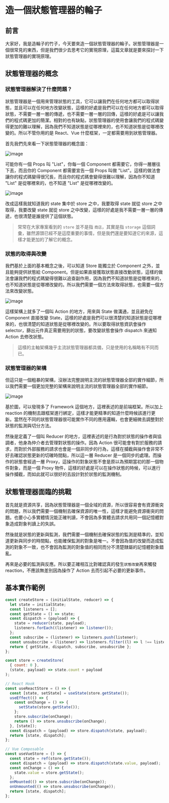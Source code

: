 # 造一個狀態管理器的輪子

## 前言

大家好，我是造輪子的竹子，今天要來造一個狀態管理器的輪子。狀態管理器是一個很常見的東西，但是我們很少去思考它的實現原理，這篇文章就是要來探討一下狀態管理器的實現原理。

## 狀態管理器的概念

### 狀態管理器解決了什麼問題？

狀態管理器是一個用來管理狀態的工具，它可以讓我們在任何地方都可以取得狀態，並且可以在任何地方改變狀態，這樣的好處是我們可以在任何地方都可以取得狀態，不需要一層一層的傳遞，也不需要一層一層的回傳，這樣的好處是可以讓我們的程式碼更加的簡潔。相對的也有缺點，狀態管理器的使用會讓我們的程式碼變得更加的難以理解，因為我們不知道狀態是從哪裡來的，也不知道狀態是從哪裡改變的。所以不管你用的是 React、Vue 什麼框架，一定都需要用到狀態管理器。

首先我們先來看一下狀態管理器的概念圖：

![image](./images//State-Manager-for-prop.png)

可能你有一個 Props 叫 "List"，你每一個 Component 都需要它，你得一層層往下丟，而且你的 Component 都需要宣告一個 Props 叫做 "List"。這樣的做法會讓你的程式碼變得很冗長，而且你的程式碼會變得很難以理解，因為你不知道 "List" 是從哪裡來的，也不知道 "List" 是從哪裡改變的。

![image](./images/State-Manager-for-state.png)

改成這樣我就知道我的 state 集中於 store 之中，我要取得 state 就從 store 之中取得，我要改變 state 就從 store 之中改變，這樣的好處是我不需要一層一層的傳遞，也很清楚是誰提供了這個狀態。

> 常常在大家專案看到的 `store` 並不是指 `商店`，其實是指 `storage` 這個詞彙，雖然源頭已經不是這麼重要的事情，但是我們還是要知道它的來源，這樣才能更加的了解它的概念。

### 狀態的取得與改變

我們基於上面的基本概念之後，可以知道 Store 能獨立於 Component 之外，並且能夠提供狀態給 Component。但是如果直接獲取狀態直接改動狀態，這樣的做法會讓我們的程式碼變得很難以追查副作用，因為我們不知道狀態是從哪裡來的，也不知道狀態是從哪裡改變的。所以我們需要一個方法來取得狀態，也需要一個方法來改變狀態。

![image](./images//State-Manager-data-flow-v1.png)

這樣架構上就多了一個叫 Action 的地方，用來與 State 做溝通，並且避免在 Component 直接改變 State，這樣的好處是我們可以很清楚的知道狀態是從哪裡來的，也很清楚的知道狀態是從哪裡改變的。所以要取得狀態資訊會操作 selector，篩出元件真正需要用到的狀態，要改變狀態會操作 dispatch 來通知 Action 去修改狀態。

> 這樣的主軸架構幾乎主流狀態管理器都具備，只是使用的名稱略有不同而已。

### 狀態管理器的架構

但這只是一個粗暴的架構，沒辦法完整說明主流的狀態管理器全部的實作細節，所以我們需要一個更加完整的架構來說明主流的狀態管理器全部的實作細節。

![image](./images//State-Manager-data-flow-v2.png)

基於圖，可以發現多了 Framework 這個地方，這裡表述的是前端框架。所以加上 reaction 的機制去跟框架進行綁定，這樣才能更精準的知道什麼時候該進行更新。當然在不同的狀態管理器很可能實作不同的應用邏輯，也會更細微去調整對於狀態的監測與切分方法。

然後是定義了一個叫 Reducer 的地方，這裡表述的是行為對於狀態的操作者與協調者，他身為仲介者去管理對狀態的操作。因為 Action 很可能會有對於服務的請求，而對於外部服務的請求也會是一個非同步的行為，這樣在攔截與操作會非常不好去確認狀態更新的切確時間點，所以這一層 Reducer 是一個同步的處理。而操作的狀態會經過一層 Proxy，這操作的對象狀態不會是原以為預期當初的那一個物件對象，而是一個 Proxy 物件，這樣的好處是可以在操作狀態的時候，可以進行操作攔截，而如此就可以很好的去設計對於狀態的監測機制。

## 狀態管理器面臨的挑戰

首先就是資源共享，因為狀態管理器是一個全域的資源，所以很容易會有資源衝突的問題，所以我們需要一個機制去確保資源的唯一性，這樣才能避免資源衝突的問題。也要小心多實體情況能正確判讀，不會因為多實體去請求共用同一個記憶體對象造成對象判讀上的失誤。

然後就是狀態的更新與監測，我們需要一個機制去確保狀態的監測是精準的，並知道更新與同步的時間點，也能確保監測的對象是唯一。不會因為值的改變而造成監測的對象不一致，也不會因為監測的對象值的相同而分不清楚隸屬的記憶體對象錯亂。

再來是必要的監測與反應。所以要正確相互比對確認真的發生`狀態改變`再來觸發 reaction，不應該無差別因為操作了 Action 去而引起不必要的更新事件。

## 基本實作範例

```js
const createStore = (initialState, reducer) => {
  let state = initialState;
  const listeners = [];
  const getState = () => state;
  const dispatch = (payload) => {
    state = reducer(state, payload);
    listeners.forEach((listener) => listener());
  };
  const subscribe = (listener) => listeners.push(listener);
  const unsubscribe = (listener) => listeners.filter((l) => l !== listener);
  return { getState, dispatch, subscribe, unsubscribe };
};

const store = createStore(
  { count: 0 },
  (state, payload) => state.count + payload
);

// React Hook
const useReactStore = () => {
  const [state, setState] = useState(store.getState());
  useEffect(() => {
    const onChange = () => {
      setState(store.getState());
    };
    store.subscribe(onChange);
    return () => store.unsubscribe(onChange);
  }, [state]);
  const dispatch = (payload) => store.dispatch(state, payload);
  return [state, dispatch];
};

// Vue Composable
const useVueStore = () => {
  const state = ref(store.getState());
  const dispatch = (payload) => store.dispatch(state.value, payload);
  const onChange = () => {
    state.value = store.getState();
  };
  onMounted(() => store.subscribe(onChange));
  onUnmounted(() => store.unsubscribe(onChange));
  return [state, dispatch];
};
```
